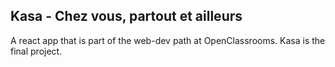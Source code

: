 ## Kasa - Chez vous, partout et ailleurs

A react app that is part of the web-dev path at OpenClassrooms. Kasa is the final project.
